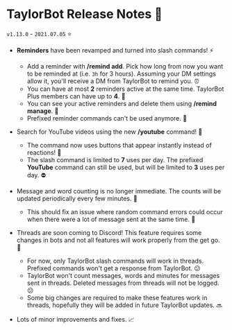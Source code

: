 # TaylorBot Release Notes 📝
`v1.13.0` - `2021.07.05` ⭐

- **Reminders** have been revamped and turned into slash commands! ⚡
    - Add a reminder with **/remind add**. Pick how long from now you want to be reminded at (i.e. `3h` for 3 hours). Assuming your DM settings allow it, you'll receive a DM from TaylorBot to remind you. ⏰
    - You can have at most **2** reminders active at the same time. TaylorBot Plus members can have up to **4**. 🧱
    - You can see your active reminders and delete them using **/remind manage**. 📃
    - Prefixed reminder commands can't be used anymore. 🧓

- Search for YouTube videos using the new **/youtube** command! 🎥
    - The command now uses buttons that appear instantly instead of reactions! 🔘
    - The slash command is limited to **7** uses per day. The prefixed **YouTube** command can still be used, but will be limited to **3** uses per day. ⛔

- Message and word counting is no longer immediate. The counts will be updated periodically every few minutes. 🧮
    - This should fix an issue where random command errors could occur when there were a lot of message sent at the same time. 🐛

- Threads are soon coming to Discord! This feature requires some changes in bots and not all features will work properly from the get go. 🥨
    - For now, only TaylorBot slash commands will work in threads. Prefixed commands won't get a response from TaylorBot. 😕
    - TaylorBot won't count messages, words and minutes for messages sent in threads. Deleted messages from threads will not be logged. 😕
    - Some big changes are required to make these features work in threads, hopefully they will be added in future TaylorBot updates. 🔜

- Lots of minor improvements and fixes. 📈
